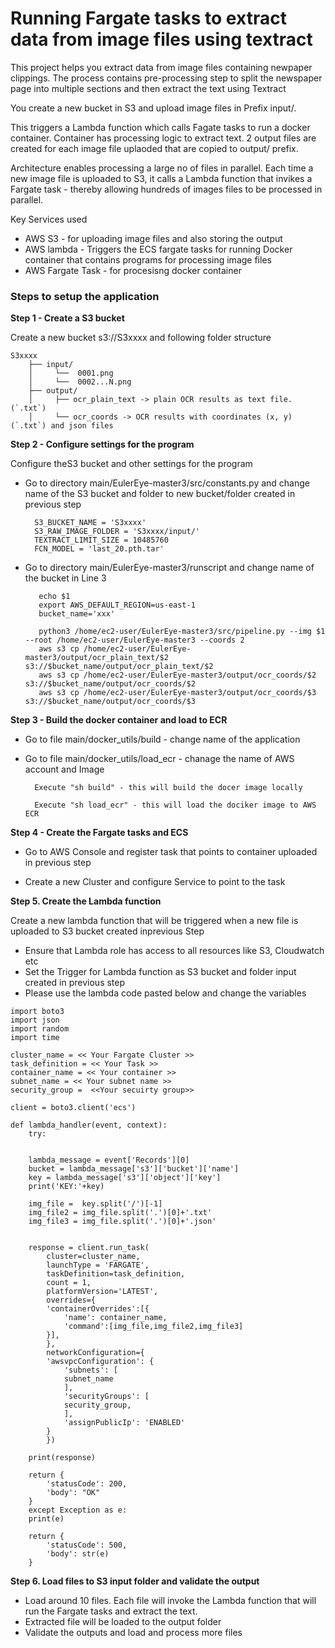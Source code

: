 # Running Fargate tasks to extract data from image files using textract

This project helps you extract data from image files containing newpaper clippings. The process contains pre-processing step to split the newspaper page into multiple sections and then extract the text using  Textract

You create a new bucket in S3 and upload image files in Prefix input/.

This triggers a Lambda function which calls Fagate tasks to run a docker container. Container has processing logic to extract text.
2 output files are created for each image file uplaoded that are copied to output/ prefix.

Architecture enables processing a large no of files in parallel. Each time a new image file is uploaded to S3, it calls a Lambda function that invikes a Fargate task - thereby allowing hundreds of images files to be processed in parallel.

Key Services used
- AWS S3 - for uploading image files and also storing the output
- AWS lambda - Triggers the ECS fargate tasks for running Docker container that contains programs for processing image files
- AWS Fargate Task - for procesisng docker container

### Steps to setup the application

<b>Step 1 -  Create a S3 bucket </b>

 Create a new bucket s3://S3xxxx and following folder structure
  
	S3xxxx
		├── input/ 
		│     └──  0001.png
		│     └──  0002...N.png
		├── output/ 
		│     ├── ocr_plain_text -> plain OCR results as text file. (`.txt`)
		│     └── ocr_coords -> OCR results with coordinates (x, y) (`.txt`) and json files

	
<b> Step 2 - Configure settings for the program </b>

Configure theS3 bucket and other settings for the program

- Go to directory main/EulerEye-master3/src/constants.py and change name of the S3 bucket and folder to new bucket/folder created in previous step
     
		S3_BUCKET_NAME = 'S3xxxx'
		S3_RAW_IMAGE_FOLDER = 'S3xxxx/input/'
		TEXTRACT_LIMIT_SIZE = 10485760
		FCN_MODEL = 'last_20.pth.tar'

- Go to directory main/EulerEye-master3/runscript and change name of the bucket  in Line 3 

		 echo $1
		 export AWS_DEFAULT_REGION=us-east-1
		 bucket_name='xxx'

		 python3 /home/ec2-user/EulerEye-master3/src/pipeline.py --img $1 --root /home/ec2-user/EulerEye-master3 --coords 2
		 aws s3 cp /home/ec2-user/EulerEye-master3/output/ocr_plain_text/$2 s3://$bucket_name/output/ocr_plain_text/$2
		 aws s3 cp /home/ec2-user/EulerEye-master3/output/ocr_coords/$2 s3://$bucket_name/output/ocr_coords/$2
		 aws s3 cp /home/ec2-user/EulerEye-master3/output/ocr_coords/$3 s3://$bucket_name/output/ocr_coords/$3
	 
<b> Step 3 -  Build the docker container and load to ECR </b>

- Go to file main/docker_utils/build  - change name of the application

- Go to file main/docker_utils/load_ecr  - chanage the name of AWS account and Image

		Execute "sh build" - this will build the docer image locally

		Execute "sh load_ecr" - this will load the dociker image to AWS ECR
	


<b> Step 4 -  Create the Fargate tasks and ECS </b>

 - Go to AWS Console and register task that points to container uploaded in previous step

 - Create a new Cluster and configure Service to point to the task



<b>Step 5. Create the Lambda function </b>

Create a new lambda function that will be triggered when a new file is uploaded to S3 bucket created inprevious Step
   - Ensure that Lambda role has access to all resources like  S3, Cloudwatch etc
   - Set the Trigger for Lambda function as S3 bucket and folder input created in previous step 
   - Please use the lambda code pasted below and change the  variables 

	import boto3
	import json 
	import random
	import time

	cluster_name = << Your Fargate Cluster >>
	task_definition = << Your Task >>
	container_name = << Your container >>
	subnet_name = << Your subnet name >>
	security_group =  <<Your secuirty group>>

	client = boto3.client('ecs')

	def lambda_handler(event, context):
	    try:


		lambda_message = event['Records'][0]
		bucket = lambda_message['s3']['bucket']['name']
		key = lambda_message['s3']['object']['key']
		print('KEY:'+key)

		img_file =  key.split('/')[-1]
		img_file2 = img_file.split('.')[0]+'.txt'
		img_file3 = img_file.split('.')[0]+'.json'


		response = client.run_task(
		    cluster=cluster_name,
		    launchType = 'FARGATE',
		    taskDefinition=task_definition,
		    count = 1,
		    platformVersion='LATEST',
		    overrides={
			'containerOverrides':[{
			    'name': container_name,
			    'command':[img_file,img_file2,img_file3]
			}],
		    },
		    networkConfiguration={
			'awsvpcConfiguration': {
			    'subnets': [
				subnet_name
			    ],
			    'securityGroups': [
				security_group,
			    ],
			    'assignPublicIp': 'ENABLED'
			}
		    })

		print(response)

		return {
		    'statusCode': 200,
		    'body': "OK"
		}
	    except Exception as e:
		print(e)

		return {
		    'statusCode': 500,
		    'body': str(e)
		}    


<b> Step 6. Load files to S3 input folder and validate the output </b>

  - Load around 10 files. Each file will invoke the Lambda function that will run the Fargate tasks and extract the text.
  - Extracted file will be loaded to the output folder
  - Validate the outputs and load and process more files

